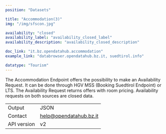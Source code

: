 ```yaml
---
position: "Datasets"

title: "Accommodation(3)"
img: "/img/sfscon.jpg"

availability: "closed"
availability_label: "availability_closed_label"
availability_description: "availability_closed_description"

doc_link: "it.bz.opendatahub.accommodation"
example_link: "databrowser.opendatahub.bz.it, suedtirol.info"

datatype: "Tourism"
---
```


The Accommodation Endpoint offers the possibility to make an Availability Request.
It can be done through HGV MSS (Booking Suedtirol Endpoint) or LTS. The Availability Request returns offers with room pricing. Availability requests on both sources are closed data.

|             |                        |
| :---------- | ---------------------- |
| Output      | JSON                   |
| Contact     | help@opendatahub.bz.it |
| API version | v2                     |
